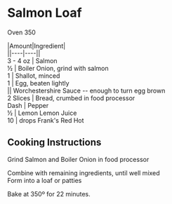 # Salmon Loaf  
  
Oven 350  
  
|Amount|Ingredient|  
||----|----||  
3 - 4 oz | Salmon  
½ | Boiler Onion, grind with salmon  
1 | Shallot, minced  
1 | Egg, beaten lightly  
|| Worchestershire Sauce -- enough to turn egg brown  
2 Slices | Bread, crumbed in food processor  
Dash | Pepper  
½ | Lemon Lemon Juice  
10 | drops Frank's Red Hot  
  
## Cooking Instructions  
Grind Salmon and Boiler Onion in food processor  
  
Combine with remaining ingredients, until well mixed  
Form into a loaf or patties  
  
Bake at 350º for 22 minutes.  
  